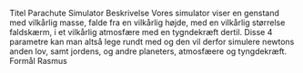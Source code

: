 Titel
    Parachute Simulator
Beskrivelse
    Vores simulator viser en genstand med vilkårlig masse, falde fra en vilkårlig højde, med en vilkårlig størrelse faldskærm, i et vilkårlig atmosfære med en tygndekræft dertil. 
    Disse 4 parametre kan man altså lege rundt med og den vil derfor simulere newtons anden lov, samt jordens, og andre planeters, atmosfæere og tyngdekræft.
Formål
    Rasmus

